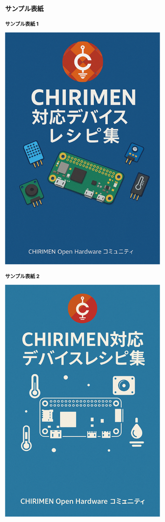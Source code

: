 ## サンプル表紙

### サンプル表紙 1

![サンプル表紙 1](./cover-sample/recipe-book-sample1.png)

### サンプル表紙 2

![サンプル表紙 2](./cover-sample/recipe-book-sample2.png)
